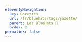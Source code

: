 ```yaml
---
eleventyNavigation:
  key: Gazettes
  url: /fr/bluehats/tags/gazette/
  parent: Les BlueHats 🧢
  order: 2
permalink: false
---
```

